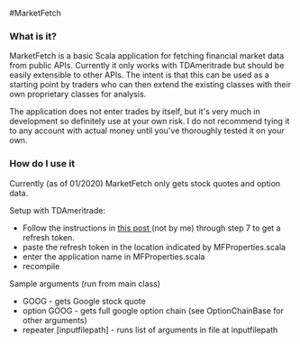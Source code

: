 #MarketFetch

### What is it?

MarketFetch is a basic Scala application for fetching financial market data from public APIs.  Currently it only works with TDAmeritrade but should be easily extensible to other APIs.  The intent is that this can be used as a starting point by traders who can then extend the existing classes with their own proprietary classes for analysis.

The application does not enter trades by itself, but it's very much in development so definitely use at your own risk.  I do not recommend tying it to any account with actual money until you've thoroughly tested it on your own.

### How do I use it

Currently (as of 01/2020) MarketFetch only gets stock quotes and option data.  

Setup with TDAmeritrade: 
- Follow the instructions in [this post ](https://www.reddit.com/r/algotrading/comments/914q22/successful_access_to_td_ameritrade_api/ "this post ")(not by me) through step 7 to get a refresh token.
- paste the refresh token in the location indicated by MFProperties.scala
- enter the application name in MFProperties.scala
- recompile 

Sample arguments (run from main class)
- GOOG - gets Google stock quote
- option GOOG - gets full google option chain (see OptionChainBase for other arguments)
- repeater [inputfilepath] - runs list of arguments in file at inputfilepath
